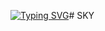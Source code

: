 <a href="https://git.io/typing-svg"><img src="https://readme-typing-svghttps://i.ibb.co/0yY5BMQg/https://i.ibb.co/0yY5BMQg/nexus-xmd.jpg?font=Black+Ops+One&size=50&pause=1000&color=DAA520&center=true&width=910&height=100&lines=THANKS FOR CHOOSING GHOST+E;WHATSAPP+BOT+CREATED+BY+Ni EDU" alt="Typing SVG" /></a># SKY
